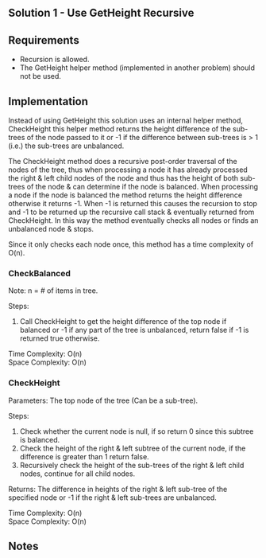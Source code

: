﻿## Solution 1 - Use GetHeight Recursive

## Requirements
- Recursion is allowed.
- The GetHeight helper method (implemented in another problem) should not be used.

## Implementation

Instead of using GetHeight this solution uses an internal helper method, CheckHeight
this helper method returns the height difference of the sub-trees of the node
passed to it or -1 if the difference between sub-trees is > 1 (i.e.) the sub-trees
are unbalanced.

The CheckHeight method does a recursive post-order traversal of the nodes of the
tree, thus when processing a node it has already processed the right & left
child nodes of the node and thus has the height of both sub-trees of the node &
can determine if the node is balanced. When processing a node if the node is
balanced the method returns the height difference otherwise it returns -1.
When -1 is returned this causes the recursion to stop and -1 to be returned
up the recursive call stack & eventually returned from CheckHeight. In this way
the method eventually checks all nodes or finds an unbalanced node & stops.

Since it only checks each node once, this method has a time complexity of O(n).

### CheckBalanced

Note: n = # of items in tree.

Steps:

1. Call CheckHeight to get the height difference of the top node if balanced or
-1 if any part of the tree is unbalanced, return false if -1 is returned true
otherwise.

Time Complexity: O(n)  
Space Complexity: O(n)  

### CheckHeight

Parameters: The top node of the tree (Can be a sub-tree).

Steps:

1. Check whether the current node is null, if so return 0 since this subtree
is balanced.
2. Check the height of the right & left subtree of the current node, if the
difference is greater than 1 return false.
3. Recursively check the height of the sub-trees of the right & left child
nodes, continue for all child nodes.

Returns: The difference in heights of the right & left sub-tree of the specified
node or -1 if the right & left sub-trees are unbalanced.

Time Complexity: O(n)  
Space Complexity: O(n)  

## Notes
